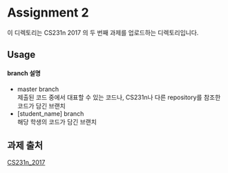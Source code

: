 # Assignment 2

이 디렉토리는 CS231n 2017 의 두 번째 과제를 업로드하는 디렉토리입니다.



## Usage

#### branch 설명
* master branch  
제출된 코드 중에서 대표할 수 있는 코드나, CS231n나 다른 repository를 참조한 코드가 담긴 브랜치
* [student_name] branch  
해당 학생의 코드가 담긴 브랜치


  

## 과제 출처
[CS231n_2017](http://cs231n.stanford.edu/2017/)